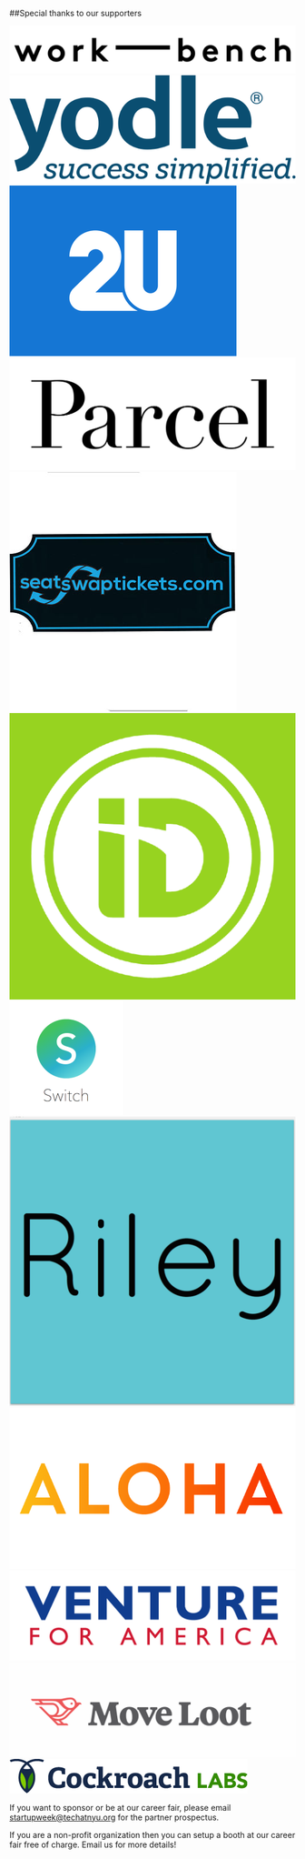##Special thanks to our supporters

<img src="/lib/logos/work-bench.png" class="two-n-plus-oneth" /><img src="/lib/logos/yodle.png" class="two-n-plus-oneth" /><img src="/lib/logos/2U.png" class="two-n-plus-oneth" /><img src="/lib/logos/parcel.jpg" class="two-n-plus-oneth" /><img src="/lib/logos/seatswap.jpg" class="two-n-plus-oneth" /><img src="/lib/logos/idtech.png" class="two-n-plus-oneth" /><img src="/lib/logos/switch.png" class="two-n-plus-oneth" /><img src="/lib/logos/riley_square_1024.png" class="two-n-plus-oneth" /><img src="/lib/logos/aloha-logo.gif" class="two-n-plus-oneth" /><img src="/lib/logos/vfa_logo_color.jpg" class="two-n-plus-oneth" /><img src="/lib/logos/moveloot.png" class="two-n-plus-oneth" /><img src="/lib/logos/cockroachlabs.png" class="two-n-plus-oneth" />

If you want to sponsor or be at our career fair, please email [startupweek@techatnyu.org](mailto:startupweek@@techatnyu.org) for the partner prospectus.

If you are a non-profit organization then you can setup a booth at our career fair free of charge. Email us for more details!

<br>
